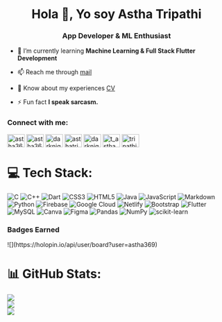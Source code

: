 <h1 align="center">Hola 👋, Yo soy Astha Tripathi</h1>
<h3 align="center">App Developer & ML Enthusiast</h3>

<!-- <center>
[![@astha369's Holopin board](https://holopin.io/api/user/board?user=astha369)](https://holopin.io/@astha369)
</center> -->

- 🌱 I’m currently learning **Machine Learning & Full Stack Flutter Development**

- 📫 Reach me through [mail](mailto:tripathiastha369@gmail.com)

- 📄 Know about my experiences [CV](https://drive.google.com/file/d/1K6ewUgN9SQjar0e84TopVSJkw11QPTUN/view?usp=sharing)

- ⚡ Fun fact **I speak sarcasm.**

<h3 align="left">Connect with me:</h3>
<p align="left">
<a href="https://codepen.io/astha369" target="blank"><img align="center" src="https://raw.githubusercontent.com/rahuldkjain/github-profile-readme-generator/master/src/images/icons/Social/codepen.svg" alt="astha369" height="30" width="40" /></a>
<a href="https://dev.to/astha369" target="blank"><img align="center" src="https://raw.githubusercontent.com/rahuldkjain/github-profile-readme-generator/master/src/images/icons/Social/devto.svg" alt="astha369" height="30" width="40" /></a>
<a href="https://twitter.com/darknight_027" target="blank"><img align="center" src="https://raw.githubusercontent.com/rahuldkjain/github-profile-readme-generator/master/src/images/icons/Social/twitter.svg" alt="darknight_027" height="30" width="40" /></a>
<a href="https://linkedin.com/in/asthatripathi" target="blank"><img align="center" src="https://raw.githubusercontent.com/rahuldkjain/github-profile-readme-generator/master/src/images/icons/Social/linked-in-alt.svg" alt="asthatripathi" height="30" width="40" /></a>
<a href="https://medium.com/darknight27" target="blank"><img align="center" src="https://raw.githubusercontent.com/rahuldkjain/github-profile-readme-generator/master/src/images/icons/Social/medium.svg" alt="darknight27" height="30" width="40" /></a>
<a href="https://www.codechef.com/users/t_astha" target="blank"><img align="center" src="https://cdn.jsdelivr.net/npm/simple-icons@3.1.0/icons/codechef.svg" alt="t_astha" height="30" width="40" /></a>
<a href="https://www.hackerrank.com/tripathiastha369" target="blank"><img align="center" src="https://raw.githubusercontent.com/rahuldkjain/github-profile-readme-generator/master/src/images/icons/Social/hackerrank.svg" alt="tripathiastha369" height="30" width="40" /></a>
</p>


# 💻 Tech Stack:
![C](https://img.shields.io/badge/c-%2300599C.svg?style=for-the-badge&logo=c&logoColor=white) ![C++](https://img.shields.io/badge/c++-%2300599C.svg?style=for-the-badge&logo=c%2B%2B&logoColor=white) ![Dart](https://img.shields.io/badge/dart-%230175C2.svg?style=for-the-badge&logo=dart&logoColor=white) ![CSS3](https://img.shields.io/badge/css3-%231572B6.svg?style=for-the-badge&logo=css3&logoColor=white) ![HTML5](https://img.shields.io/badge/html5-%23E34F26.svg?style=for-the-badge&logo=html5&logoColor=white) ![Java](https://img.shields.io/badge/java-%23ED8B00.svg?style=for-the-badge&logo=java&logoColor=white) ![JavaScript](https://img.shields.io/badge/javascript-%23323330.svg?style=for-the-badge&logo=javascript&logoColor=%23F7DF1E) ![Markdown](https://img.shields.io/badge/markdown-%23000000.svg?style=for-the-badge&logo=markdown&logoColor=white) ![Python](https://img.shields.io/badge/python-3670A0?style=for-the-badge&logo=python&logoColor=ffdd54) ![Firebase](https://img.shields.io/badge/firebase-%23039BE5.svg?style=for-the-badge&logo=firebase) ![Google Cloud](https://img.shields.io/badge/Google%20Cloud-%234285F4.svg?style=for-the-badge&logo=google-cloud&logoColor=white) ![Netlify](https://img.shields.io/badge/netlify-%23000000.svg?style=for-the-badge&logo=netlify&logoColor=#00C7B7) ![Bootstrap](https://img.shields.io/badge/bootstrap-%23563D7C.svg?style=for-the-badge&logo=bootstrap&logoColor=white) ![Flutter](https://img.shields.io/badge/Flutter-%2302569B.svg?style=for-the-badge&logo=Flutter&logoColor=white) ![MySQL](https://img.shields.io/badge/mysql-%2300f.svg?style=for-the-badge&logo=mysql&logoColor=white) ![Canva](https://img.shields.io/badge/Canva-%2300C4CC.svg?style=for-the-badge&logo=Canva&logoColor=white) 	![Figma](https://img.shields.io/badge/figma-%23F24E1E.svg?style=for-the-badge&logo=figma&logoColor=white) ![Pandas](https://img.shields.io/badge/pandas-%23150458.svg?style=for-the-badge&logo=pandas&logoColor=white) ![NumPy](https://img.shields.io/badge/numpy-%23013243.svg?style=for-the-badge&logo=numpy&logoColor=white) ![scikit-learn](https://img.shields.io/badge/scikit--learn-%23F7931E.svg?style=for-the-badge&logo=scikit-learn&logoColor=white)

<h3>Badges Earned</h3>
![](https://holopin.io/api/user/board?user=astha369)



# 📊 GitHub Stats:
![](https://github-readme-stats.vercel.app/api?username=Astha369&theme=dark&hide_border=false&include_all_commits=false&count_private=false)<br/>
![](https://github-readme-streak-stats.herokuapp.com/?user=Astha369&theme=dark&hide_border=false)<br/>
![](https://github-readme-stats.vercel.app/api/top-langs/?username=Astha369&theme=dark&hide_border=false&include_all_commits=false&count_private=false&layout=compact)



